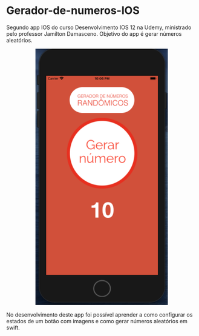 # Gerador-de-numeros-IOS
Segundo app IOS do curso Desenvolvimento IOS 12 na Udemy, ministrado pelo professor Jamilton Damasceno. Objetivo do app é gerar números aleatórios.

<p align="center">
  <img src="https://github.com/Gilbert097/Gerador-de-numeros-IOS/blob/main/imagem-app.png?raw=true" width="350" title="Imagem App">
</p>

No desenvolvimento deste app foi possível aprender a como configurar os estados de um botão com imagens e como gerar números aleatórios em swift.
